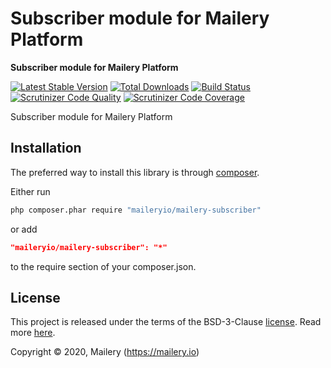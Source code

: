 # Subscriber module for Mailery Platform

**Subscriber module for Mailery Platform**

[![Latest Stable Version](https://poser.pugx.org/maileryio/mailery-subscriber/v/stable)](https://packagist.org/packages/maileryio/mailery-subscriber)
[![Total Downloads](https://poser.pugx.org/maileryio/mailery-subscriber/downloads)](https://packagist.org/packages/maileryio/mailery-subscriber)
[![Build Status](https://travis-ci.com/maileryio/mailery-subscriber.svg?branch=master)](https://travis-ci.com/maileryio/mailery-subscriber)
[![Scrutinizer Code Quality](https://img.shields.io/scrutinizer/g/maileryio/mailery-subscriber.svg)](https://scrutinizer-ci.com/g/maileryio/mailery-subscriber/)
[![Scrutinizer Code Coverage](https://img.shields.io/scrutinizer/coverage/g/maileryio/mailery-subscriber.svg)](https://scrutinizer-ci.com/g/maileryio/mailery-subscriber/)

Subscriber module for Mailery Platform

## Installation

The preferred way to install this library is through [composer](http://getcomposer.org/download/).

Either run

```sh
php composer.phar require "maileryio/mailery-subscriber"
```

or add

```json
"maileryio/mailery-subscriber": "*"
```

to the require section of your composer.json.

## License

This project is released under the terms of the BSD-3-Clause [license](LICENSE).
Read more [here](http://choosealicense.com/licenses/bsd-3-clause).

Copyright © 2020, Mailery (https://mailery.io)
